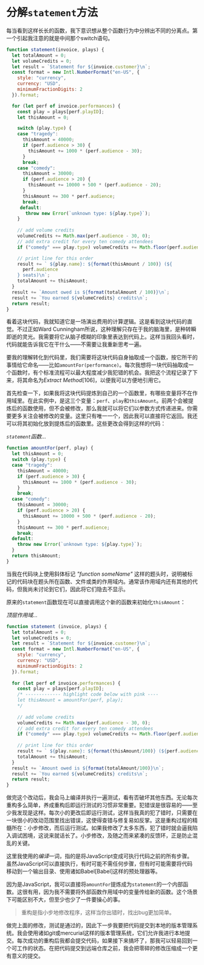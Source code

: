 # 分解`statement`方法

每当看到这样长长的函数，我下意识想从整个函数行为中分辨出不同的分离点。第一个引起我注意的就是中间那个switch语句。

```javascript
function statement(invoice, plays) {
  let totalAmount = 0;
  let volumeCredits = 0;
  let result = `Statement for ${invoice.customer}\n`;
  const format = new Intl.NumberFormat("en-US", {
    style: "currency",
    currency: "USD",
    minimumFractionDigits: 2
  }).format;

  for (let perf of invoice.performances) {
    const play = plays[perf.playID];
    let thisAmount = 0;

    switch (play.type) {
    case "tragedy":
      thisAmount = 40000;
      if (perf.audience > 30) {
        thisAmount += 1000 * (perf.audience - 30);
      }
      break;
    case "comedy":
      thisAmount = 30000;
      if (perf.audience > 20) {
        thisAmount += 10000 + 500 * (perf.audience - 20);
      }
      thisAmount += 300 * perf.audience;
      break;
     default:
       throw new Error(`unknown type: ${play.type}`);
    }
    
    // add volume credits
    volumeCredits += Math.max(perf.audience - 30, 0);
    // add extra credit for every ten comedy attendees
    if ("comedy" === play.type) volumeCredits += Math.floor(perf.audience / 5);

    // print line for this order
    result += ` ${play.name}: ${format(thisAmount / 100)} (${
      perf.audience
    } seats)\n`;
    totalAmount += thisAmount;
  }
  result += `Amount owed is ${format(totalAmount / 100)}\n`;
  result += `You earned ${volumeCredits} credits\n`;
  return result;
}
```

看着这块代码，我就知道它是一场演出费用的计算逻辑。这是看到这块代码的直觉。不过正如Ward Cunningham所说，这种理解只存在于我的脑海里，是种转瞬即逝的灵光。我需要将它从脑子模糊的印象里表达到代码上。这样当我回头看时，代码就能告诉我它在干什么——不需要让我重新思考一遍。

要我的理解转化到代码里，我们需要将这块代码自身抽取成一个函数，按它所干的事情给它命名——比如`amountFor(performance)`。每次我想将一块代码抽取成一个函数时，有个标准流程可以最大程度减少我犯错的机会。我把这个流程记录了下来，将其命名为*Extract Method*[106]，以便我可以方便地引用它。

首先检查一下，如果我将这块代码提炼到自己的一个函数里，有哪些变量将不在作用域里。在此实例中，是这三个变量：`perf`、`play`和`thisAmount`。前两个会被提炼后的函数使用，但不会被修改，那么我就可以将它们以参数方式传递进来。你需要更多关注会被修改的变量。这里只有唯一一个，因此我可以直接将它返回。我还可以将其初始化放到提炼后的函数里。这些更改会得到这样的代码：

_`statement`函数…_

```javascript
function amountFor(perf, play) {
  let thisAmount = 0;
  switch (play.type) {
  case "tragedy":
    thisAmount = 40000;
    if (perf.audience > 30) {
      thisAmount += 1000 * (perf.audience - 30);
    }
    break;
  case "comedy":
    thisAmount = 30000;
    if (perf.audience > 20) {
      thisAmount += 10000 + 500 * (perf.audience - 20);
    }
    thisAmount += 300 * perf.audience;
    break;
  default:
    throw new Error(`unknown type: ${play.type}`);
  }
  return thisAmount;
}
```

当我在代码块上使用斜体标记 _"function someName"_ 这样的题头时，说明被标记的代码块在题头所在函数、文件或类的作用域内。通常该作用域内还有其他的代码，但我尚未讨论到它们，因此将它们隐去不显示。

原来的`statement`函数现在可以直接调用这个新的函数来初始化`thisAmount`：

*顶层作用域…*

```javascript
function statement (invoice, plays) {
  let totalAmount = 0;
  let volumeCredits = 0;
  let result = `Statement for ${invoice.customer}\n`;
  const format = new Intl.NumberFormat("en-US", { 
    style: "currency", 
    currency: "USD",
    minimumFractionDigits: 2
  }).format;
  
  for (let perf of invoice.performances) {
    const play = plays[perf.playID];
    /* ------------- highlight code below with pink ----
    let thisAmount = amountFor(perf, play);
    */
 
    // add volume credits
    volumeCredits += Math.max(perf.audience - 30, 0);
    // add extra credit for every ten comedy attendees
    if ("comedy" === play.type) volumeCredits += Math.floor(perf.audience / 5);
 
    // print line for this order
    result += ` ${play.name}: ${format(thisAmount/100)} (${perf.audience} seats)\n`;
    totalAmount += thisAmount;
  }
  result += `Amount owed is ${format(totalAmount/100)}\n`;
  result += `You earned ${volumeCredits} credits\n`;
  return result;
}
```

做完这个改动后，我会马上编译并执行一遍测试，看有否破坏其他东西。无论每次重构多么简单，养成重构后即运行测试的习惯非常重要。犯错误是很容易的——至少我发现是这样。每次小的更改后即运行测试，这样当我真的犯了错时，只需要在一块很小的改动范围里找出错误，这使得查错与修复易如反掌。这是重构过程的精髓所在：小步修改，而后运行测试。如果我修改了太多东西，犯了错时就会逼我陷入调试困境，这说来就话长了。小步修改，及随之而来紧凑的反馈环，正是防止混乱的关键。

这里我使用的*编译*一词，指的是将JavaScript变成可执行代码之前的所有步骤。虽然JavaScript可以直接执行，有时可能不需任何步骤，但有时可能需要将代码移动到一个输出目录、使用诸如Babel[Babel]这样的预处理器等。

因为是JavaScript，我可以直接将`amountFor`提炼成为`statement`的一个内部函数。这很有用，因为我不需要将外部函数作用域中的变量传给新的函数。这个场景下可能区别不大，但至少也少了一件要操心的事。

> 重构是指小步地修改程序，这样当你出错时，找出bug更加简单。

做完上面的修改，测试是通过的，因此下一步我要把代码提交到本地的版本管理系统。我会使用诸如git或mercurial这样的版本管理系统，它们允许我进行本地提交。每次成功的重构后我都会提交代码，如果接下来搞坏了，那我可以轻易回到一个可工作的状态。在把代码提交到远端仓库之前，我会把零碎的修改压缩成一个更有意义的提交。



